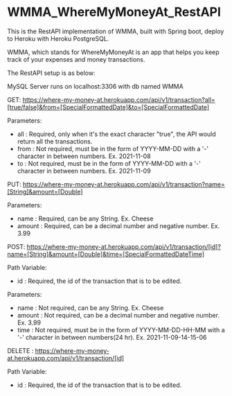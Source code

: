# WMMA_WhereMyMoneyAt_RestAPI
This is the RestAPI implementation of WMMA, built with Spring boot, deploy to Heroku with Heroku PostgreSQL. 

WMMA, which stands for WhereMyMoneyAt is an app that helps you keep track of your expenses and money transactions.

The RestAPI setup is as below:

MySQL Server runs on localhost:3306 with db named WMMA

GET: https://where-my-money-at.herokuapp.com/api/v1/transaction?all=[true/false]&from=[SpecialFormattedDate]&to=[SpecialFormattedDate]

Parameters:
- all : Required, only when it's the exact character "true", the API would return all the transactions. 
- from : Not required, must be in the form of YYYY-MM-DD with a '-' character in between numbers. Ex. 2021-11-08
- to : Not required, must be in the form of YYYY-MM-DD with a '-' character in between numbers. Ex. 2021-11-09

PUT: https://where-my-money-at.herokuapp.com/api/v1/transaction?name=[String]&amount=[Double]

Parameters:
- name : Required, can be any String. Ex. Cheese
- amount : Required, can be a decimal number and negative number. Ex. 3.99

POST: https://where-my-money-at.herokuapp.com/api/v1/transaction/[id]?name=[String]&amount=[Double]&time=[SpecialFormattedDateTime]

Path Variable:
- id : Required, the id of the transaction that is to be edited.

Parameters:
- name : Not required, can be any String. Ex. Cheese
- amount : Not required, can be a decimal number and negative number. Ex. 3.99
- time : Not required, must be in the form of YYYY-MM-DD-HH-MM with a '-' character in between numbers(24 hr). Ex. 2021-11-09-14-15-06
  
DELETE : https://where-my-money-at.herokuapp.com/api/v1/transaction/[id]

Path Variable:
- id : Required, the id of the transaction that is to be edited.


